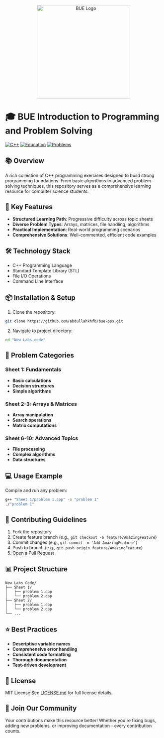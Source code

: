 <p align="center">
  <img src="https://pgs.bue.edu.eg/pgs/css/images/BUE-logo2-03.png" width="300" alt="BUE Logo">
</p>

# 🎓 BUE Introduction to Programming and Problem Solving

[![C++](https://img.shields.io/badge/Language-C++-blue.svg)](https://isocpp.org/)
[![Education](https://img.shields.io/badge/Purpose-Education-green.svg)]()
[![Problems](https://img.shields.io/badge/Problems-50+-orange.svg)]()

## 📚 Overview

A rich collection of C++ programming exercises designed to build strong programming foundations. From basic algorithms to advanced problem-solving techniques, this repository serves as a comprehensive learning resource for computer science students.

## 🎯 Key Features

- **Structured Learning Path**: Progressive difficulty across topic sheets
- **Diverse Problem Types**: Arrays, matrices, file handling, algorithms
- **Practical Implementation**: Real-world programming scenarios
- **Comprehensive Solutions**: Well-commented, efficient code examples

## 🛠️ Technology Stack

- C++ Programming Language
- Standard Template Library (STL)
- File I/O Operations
- Command Line Interface

## 📦 Installation & Setup

1. Clone the repository:

```bash
git clone https://github.com/abdullahkhfb/bue-pps.git
```

2. Navigate to project directory:

```bash
cd "New Labs code"
```

## 📘 Problem Categories

### Sheet 1: Fundamentals

- **Basic calculations**
- **Decision structures**
- **Simple algorithms**

### Sheet 2-3: Arrays & Matrices

- **Array manipulation**
- **Search operations**
- **Matrix computations**

### Sheet 6-10: Advanced Topics

- **File processing**
- **Complex algorithms**
- **Data structures**

## 💻 Usage Example

Compile and run any problem:

```bash
g++ "Sheet 1/problem 1.cpp" -o "problem 1"
./"problem 1"
```

## 🤝 Contributing Guidelines

1. Fork the repository
2. Create feature branch (e.g., `git checkout -b feature/AmazingFeature`)
3. Commit changes (e.g., `git commit -m 'Add AmazingFeature'`)
4. Push to branch (e.g., `git push origin feature/AmazingFeature`)
5. Open a Pull Request

## 📊 Project Structure

```
New Labs Code/
├── Sheet 1/
│   ├── problem 1.cpp
│   └── problem 2.cpp
├── Sheet 2/
│   ├── problem 1.cpp
│   └── problem 2.cpp
└── ...
```

## ⭐ Best Practices

- **Descriptive variable names**
- **Comprehensive error handling**
- **Consistent code formatting**
- **Thorough documentation**
- **Test-driven development**

## 📄 License

MIT License
See [LICENSE.md](LICENSE) for full license details.

## 🌟 Join Our Community

Your contributions make this resource better! Whether you're fixing bugs, adding new problems, or improving documentation - every contribution counts.
